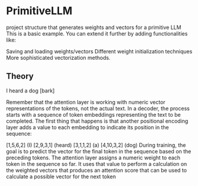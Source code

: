 # PrimitiveLLM
project structure that generates weights and vectors for a primitive LLM
This is a basic example. You can extend it further by adding functionalities like:

Saving and loading weights/vectors
Different weight initialization techniques
More sophisticated vectorization methods.

## Theory
I heard a dog [bark]

Remember that the attention layer is working with numeric vector representations of the tokens, not the actual text. In a decoder, the process starts with a sequence of token embeddings representing the text to be completed. The first thing that happens is that another positional encoding layer adds a value to each embedding to indicate its position in the sequence:

[1,5,6,2] (I)
[2,9,3,1] (heard)
[3,1,1,2] (a)
[4,10,3,2] (dog)
During training, the goal is to predict the vector for the final token in the sequence based on the preceding tokens. The attention layer assigns a numeric weight to each token in the sequence so far. It uses that value to perform a calculation on the weighted vectors that produces an attention score that can be used to calculate a possible vector for the next token

